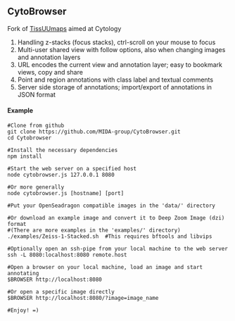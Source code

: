 ## CytoBrowser

Fork of [TissUUmaps](https://github.com/wahlby-lab/TissUUmaps) aimed at Cytology

1. Handling z-stacks (focus stacks), ctrl-scroll on your mouse to focus
2. Multi-user shared view with follow options, also when changing images and annotation layers
3. URL encodes the current view and annotation layer; easy to bookmark views, copy and share
4. Point and region annotations with class label and textual comments
5. Server side storage of annotations; import/export of annotations in JSON format


#### Example
```
#Clone from github
git clone https://github.com/MIDA-group/CytoBrowser.git
cd Cytobrowser

#Install the necessary dependencies
npm install

#Start the web server on a specified host
node cytobrowser.js 127.0.0.1 8080

#Or more generally
node cytobrowser.js [hostname] [port]

#Put your OpenSeadragon compatible images in the 'data/' directory

#Or download an example image and convert it to Deep Zoom Image (dzi) format
#(There are more examples in the 'examples/' directory)
./examples/Zeiss-1-Stacked.sh  #This requires bftools and libvips

#Optionally open an ssh-pipe from your local machine to the web server
ssh -L 8080:localhost:8080 remote.host

#Open a browser on your local machine, load an image and start annotating
$BROWSER http://localhost:8080

#Or open a specific image directly
$BROWSER http://localhost:8080/?image=image_name

#Enjoy! =)
```
